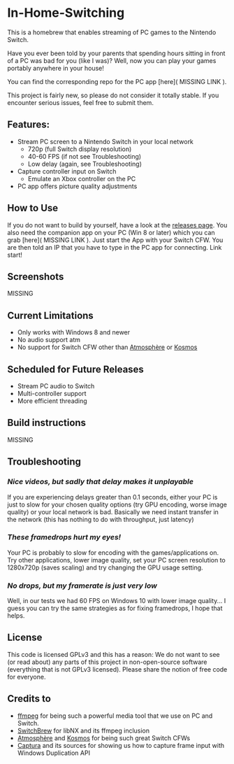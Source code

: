 # In-Home-Switching

This is a homebrew that enables streaming of PC games to the Nintendo Switch.

Have you ever been told by your parents that spending hours sitting in front of a PC was bad for you (like I was)? Well, now you can play your games portably anywhere in your house!

You can find the corresponding repo for the PC app [here]( MISSING LINK ).

This project is fairly new, so please do not consider it totally stable. If you encounter serious issues, feel free to submit them.

## Features:
  * Stream PC screen to a Nintendo Switch in your local network
    * 720p (full Switch display resolution)
    * 40-60 FPS (if not see Troubleshooting)
    * Low delay (again, see Troubleshooting)
  * Capture controller input on Switch
    * Emulate an Xbox controller on the PC
  * PC app offers picture quality adjustments

## How to Use
If you do not want to build by yourself, have a look at the [releases page](https://github.com/jakibaki/In-Home-Switching/releases). You also need the companion app on your PC (Win 8 or later) which you can grab [here]( MISSING LINK ).
Just start the App with your Switch CFW. You are then told an IP that you have to type in the PC app for connecting. Link start!

## Screenshots

MISSING

## Current Limitations
  * Only works with Windows 8 and newer
  * No audio support atm
  * No support for Switch CFW other than [Atmosphère](https://github.com/Atmosphere-NX/Atmosphere) or [Kosmos](https://github.com/AtlasNX/Kosmos)

## Scheduled for Future Releases
  * Stream PC audio to Switch
  * Multi-controller support
  * More efficient threading

## Build instructions

MISSING

## Troubleshooting

### *Nice videos, but sadly that delay makes it unplayable*

If you are experiencing delays greater than 0.1 seconds, either your PC is just to slow for your chosen quality options (try GPU encoding, worse image quality) or your local network is bad. Basically we need instant transfer in the network (this has nothing to do with throughput, just latency)

### *These framedrops hurt my eyes!*

Your PC is probably to slow for encoding with the games/applications on. Try other applications, lower image quality, set your PC screen resolution to 1280x720p (saves scaling) and try changing the GPU usage setting.

### *No drops, but my framerate is just very low*

Well, in our tests we had 60 FPS on Windows 10 with lower image quality... I guess you can try the same strategies as for fixing framedrops, I hope that helps.

## License

This code is licensed GPLv3 and this has a reason: We do not want to see (or read about) any parts of this project in non-open-source software (everything that is not GPLv3 licensed). Please share the notion of free code for everyone.

## Credits to

* [ffmpeg](https://www.ffmpeg.org/) for being such a powerful media tool that we use on PC and Switch.
* [SwitchBrew](https://switchbrew.org/) for libNX and its ffmpeg inclusion
* [Atmosphère](https://github.com/Atmosphere-NX/Atmosphere) and [Kosmos](https://github.com/AtlasNX/Kosmos) for being such great Switch CFWs
* [Captura](https://github.com/MathewSachin/Captura) and its sources for showing us how to capture frame input with Windows Duplication API